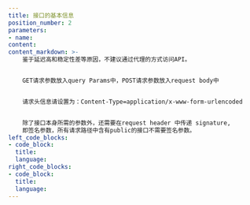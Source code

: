 ```yaml
---
title: 接口的基本信息
position_number: 2
parameters:
- name:
content:
content_markdown: >-
    鉴于延迟高和稳定性差等原因，不建议通过代理的方式访问API。


    GET请求参数放入query Params中，POST请求参数放入request body中


    请求头信息请设置为：Content-Type=application/x-www-form-urlencoded


    除了接口本身所需的参数外，还需要在request header 中传递 signature,
    即签名参数，所有请求路径中含有public的接口不需要签名参数。
left_code_blocks:
- code_block:
  title:
  language:
right_code_blocks:
- code_block:
  title:
  language:
---
```



